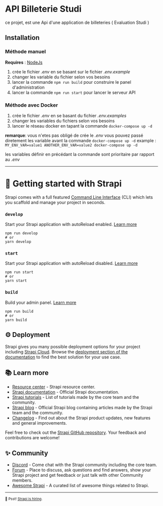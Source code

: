 # API Billeterie Studi 

ce projet, est une Api d'une application de billeteries ( Evaluation Studi ) 

## Installation 

### Méthode manuel 

**Requires** : [NodeJs](https://nodejs.org/en)

1. crée le fichier _.env_ en se basant sur le fichier ._env.example_
2. changer les variable du fichier selon vos besoins
3. lancer la commande `npm run build` pour construire le panel d'administration 
4. lancer la commande `npm run start` pour lancer le serveur API

### Méthode avec Docker 

1. crée le fichier _.env_ en se basant du fichier _.env.examples_
2. changer les variables du fichiers selon vos besoins
3. lancer le réseau docker en tapant la commande `docker-compose up -d`

**remarque**: vous n'etes pas obligé de crée le _.env_
vous pouvez passé diretement les variable avant la commande `docker-compose up -d` 
example : `MY_ENV_VAR=value1 ANOTHER_ENV_VAR=value2 docker-compose up -d`

les variables définir en précédant la commande sont prioritaire par rapport au _.env_



----------------------------------------------------------------------------------------------------- 





# 🚀 Getting started with Strapi

Strapi comes with a full featured [Command Line Interface](https://docs.strapi.io/dev-docs/cli) (CLI) which lets you scaffold and manage your project in seconds.

### `develop`

Start your Strapi application with autoReload enabled. [Learn more](https://docs.strapi.io/dev-docs/cli#strapi-develop)

```
npm run develop
# or
yarn develop
```

### `start`

Start your Strapi application with autoReload disabled. [Learn more](https://docs.strapi.io/dev-docs/cli#strapi-start)

```
npm run start
# or
yarn start
```

### `build`

Build your admin panel. [Learn more](https://docs.strapi.io/dev-docs/cli#strapi-build)

```
npm run build
# or
yarn build
```

## ⚙️ Deployment

Strapi gives you many possible deployment options for your project including [Strapi Cloud](https://cloud.strapi.io). Browse the [deployment section of the documentation](https://docs.strapi.io/dev-docs/deployment) to find the best solution for your use case.

## 📚 Learn more

- [Resource center](https://strapi.io/resource-center) - Strapi resource center.
- [Strapi documentation](https://docs.strapi.io) - Official Strapi documentation.
- [Strapi tutorials](https://strapi.io/tutorials) - List of tutorials made by the core team and the community.
- [Strapi blog](https://strapi.io/blog) - Official Strapi blog containing articles made by the Strapi team and the community.
- [Changelog](https://strapi.io/changelog) - Find out about the Strapi product updates, new features and general improvements.

Feel free to check out the [Strapi GitHub repository](https://github.com/strapi/strapi). Your feedback and contributions are welcome!

## ✨ Community

- [Discord](https://discord.strapi.io) - Come chat with the Strapi community including the core team.
- [Forum](https://forum.strapi.io/) - Place to discuss, ask questions and find answers, show your Strapi project and get feedback or just talk with other Community members.
- [Awesome Strapi](https://github.com/strapi/awesome-strapi) - A curated list of awesome things related to Strapi.

---

<sub>🤫 Psst! [Strapi is hiring](https://strapi.io/careers).</sub>
